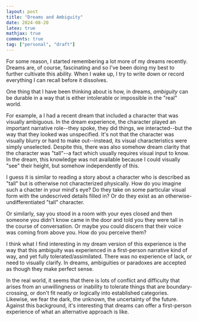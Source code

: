 ```yaml
---
layout: post
title: "Dreams and Ambiguity"
date: 2024-08-20
latex: true
mathjax: true
comments: true
tag: ["personal", "draft"]
---
```


For some reason, I started remembering a lot more of my dreams recently. Dreams are, of course, fascinating and so I've been doing my best to further cultivate this ability. When I wake up, I try to write down or record everything I can recall before it dissolves.

One thing that I have been thinking about is how, in dreams, *ambiguity* can be durable in a way that is either intolerable or impossible in the "real" world.

For example, a I had a recent dream that included a character that was visually ambiguous. In the dream experience, the character played an important narrative role--they spoke, they did things, we interacted--but the way that they looked was unspecified. It's not that the character was visually blurry or hard to make out--instead, its visual characteristics were simply unselected. Despite this, there was also somehow dream clarity that the character was "tall"--a fact which usually requires visual input to know. In the dream, this knowledge was not available because I could visually "see" their height, but somehow independently of this. 

I guess it is similar to reading a story about a character who is described as "tall" but is otherwise not characterized physically. How do you imagine such a chacter in your mind's eye? Do they take on some particular visual form with the undescrived details filled in? Or do they exist as an otherwise-undifferentiated "tall" character. 

Or similarly, say you stood in a room with your eyes closed and then someone you didn't know came in the door and told you they were tall in the course of conversation. Or maybe you could discern that their voice was coming from above you. How do you perceive them? 

I think what I find interesting in my dream version of this experience is the way that this ambiguity was experienced in a first-person narrative kind of way, and yet fully tolerated/assimilated. There was no experience of lack, or need to visually clarify. In dreams, ambiguities or paradoxes are accepted as though they make perfect sense. 

In the real world, it seems that there is lots of conflict and difficulty that arises from an unwillingness or inability to tolerate things that are boundary-crossing, or don't fit neatly or logically into established categories. Likewise, we fear the dark, the unknown, the uncertainty of the future. Against this background, it's interesting that dreams can offer a first-person experience of what an alternative approach is like.